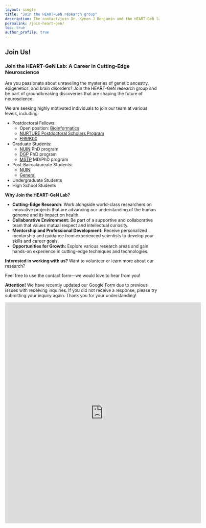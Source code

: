 ```yaml
---
layout: single
title: "Join the HEART-GeN research group"
description: The contact/join Dr. Kynon J Benjamin and the HEART-GeN lab for opportunities.
permalink: /join-heart-gen/
toc: true
author_profile: true
---
```


## Join Us!

### **Join the HEART-GeN Lab: A Career in Cutting-Edge Neuroscience**

Are you passionate about unraveling the mysteries of genetic ancestry,
epigenetics, and brain disorders? Join the HEART-GeN research group and be
part of groundbreaking discoveries that are shaping the future of neuroscience.

We are seeking highly motivated individuals to join our team at various levels,
including:
 * Postdoctoral Fellows:
   * Open position: [Bioinformatics](https://postdocs.northwestern.edu/announcements/positions-at-northwestern/2024/postdoctoral-research-opportunity-genomic-neuroscience-and-health-equity.html)
   * [NURTURE Postdoctoral Scholars Program](https://nurture.northwestern.edu/open-positions/postdocs.html)
   * [F99/K00](https://grants.nih.gov/funding/nih-guide-for-grants-and-contracts#/?query=F99/K00&type=active,notices,activenosis&foa=all&parent_orgs=all&orgs=all&ac=F99/K00&ct=all&pfoa=all&fields=all&spons=true)
 * Graduate Students:
   * [NUIN](https://nuin.northwestern.edu/index.html) PhD program
   * [DGP](https://www.feinberg.northwestern.edu/sites/dgp/index.html) PhD program
   * [MSTP](https://www.feinberg.northwestern.edu/sites/mstp/index.html) MD/PhD program
 * Post-Baccalaureate Students:
   * [NUIN](https://www.nuin.northwestern.edu/postbaccalaureate/index.html)
   * [General](https://sps.northwestern.edu/post-baccalaureate/)
 * Undergraduate Students
 * High School Students

**Why Join the HEART-GeN Lab?**

 * **Cutting-Edge Research:** Work alongside world-class researchers on innovative projects that are advancing our understanding of the human genome and its impact on health.
 * **Collaborative Environment:** Be part of a supportive and collaborative team that values mutual respect and intellectual curiosity.
 * **Mentorship and Professional Development:** Receive personalized mentorship and guidance from experienced scientists to develop your skills and career goals.
 * **Opportunities for Growth:** Explore various research areas and gain hands-on experience in cutting-edge techniques and technologies.


**Interested in working with us?** Want to volunteer or learn more about our
research?

Feel free to use the contact form—we would love to hear from you!

**Attention!** We have recently updated our Google Form due to previous issues with
receiving inquiries. If you did not receive a response, please try submitting your
inquiry again. Thank you for your understanding!

<!-- <button name="button" onclick="mailto:kynon.benjamin@northwestern.edu">Email</button> -->

<iframe src="https://docs.google.com/forms/d/e/1FAIpQLScMLzTgwabaVAff4HUgzsA-z2L3Uz7xvLsBz8PTE420RSwbsw/viewform?embedded=true" width="640" height="721" frameborder="0" marginheight="0" marginwidth="0">Loading…</iframe>
